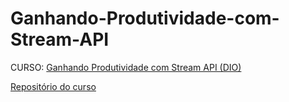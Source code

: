 # Ganhando-Produtividade-com-Stream-API
CURSO: [Ganhando Produtividade com Stream API (DIO)](https://www.dio.me/)

[Repositório do curso](https://github.com/digitalinnovationone/ganhando_produtividade_com_Stream_API_Java)
